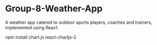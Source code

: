 # Group-8-Weather-App
A weather app catered to outdoor sports players, coaches and trainers, implemented using React.

npm install chart.js react-chartjs-2